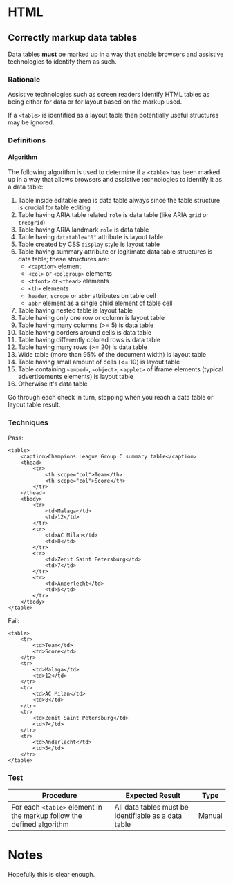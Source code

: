 # HTML

## Correctly markup data tables

Data tables **must** be marked up in a way that enable browsers and assistive technologies to identify them as such.

### Rationale

Assistive technologies such as screen readers identify HTML tables as being either for data or for layout based on the markup used.

If a `<table>` is identified as a layout table then potentially useful structures may be ignored.

### Definitions

#### Algorithm

The following algorithm is used to determine if a `<table>` has been  marked up in a way that allows browsers and assistive technologies to identify it as a data table:

1. Table inside editable area is data table always since the table structure is crucial for table editing
2. Table having ARIA table related `role` is data table (like ARIA `grid` or `treegrid`)
3. Table having ARIA landmark `role` is data table
4. Table having `datatable="0"` attribute is layout table
5. Table created by CSS `display` style is layout table
6. Table having summary attribute or legitimate data table structures is data table; these structures are:
	- `<caption>` element
	- `<col>` or `<colgroup>` elements
	- `<tfoot>` or `<thead>` elements
	- `<th>` elements 
	- `header`, `scrope` or `abbr` attributes on table cell
	- `abbr` element as a single child element of table cell
7. Table having nested table is layout table
8. Table having only one row or column is layout table
9. Table having many columns (>= 5) is data table
10. Table having borders around cells is data table
11. Table having differently colored rows is data table
12. Table having many rows (>= 20) is data table
13. Wide table (more than 95% of the document width) is layout table
14. Table having small amount of cells (<= 10) is layout table
15. Table containing `<embed>`, `<object>`, `<applet>` of iframe elements (typical advertisements elements) is layout table
16. Otherwise it's data table

Go through each check in turn, stopping when you reach a data table or layout table result.

### Techniques

Pass:

	<table>
		<caption>Champions League Group C summary table</caption>
		<thead>
			<tr>
				<th scope="col">Team</th>
				<th scope="col">Score</th>
			</tr>
		</thead>
		<tbody>
			<tr>
				<td>Malaga</td>
				<td>12</td>
			</tr>
			<tr>
				<td>AC Milan</td>
				<td>8</td>
			</tr>
			<tr>
				<td>Zenit Saint Petersburg</td>
				<td>7</td>
			</tr>
			<tr>
				<td>Anderlecht</td>
				<td>5</td>
			</tr>
		</tbody>
	</table>
		
Fail:

	<table>
		<tr>
			<td>Team</td>
			<td>Score</td>
		</tr>
		<tr>
			<td>Malaga</td>
			<td>12</td>
		</tr>
		<tr>
			<td>AC Milan</td>
			<td>8</td>
		</tr>
		<tr>
			<td>Zenit Saint Petersburg</td>
			<td>7</td>
		</tr>
		<tr>
			<td>Anderlecht</td>
			<td>5</td>
		</tr>
	</table>

### Test

| Procedure | Expected Result | Type | 
| --------- | --------------- | ---- |
| For each `<table>` element in the markup follow the defined algorithm | All data tables must be identifiable as a data table | Manual |

# Notes

Hopefully this is clear enough.